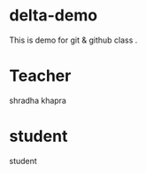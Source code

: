 # delta-demo
This is demo for git &amp; github class .
# Teacher
shradha khapra

#  student

student